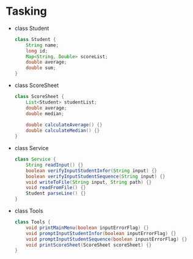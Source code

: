 # Tasking

- class Student

  ```java
  class Student {
      String name;
      long id;
      Map<String, Double> scoreList;
      double average;
      double sum;
  }
  ```

- class ScoreSheet

  ```java
  class ScoreSheet {
      List<Student> studentList;
      double average;
      double median;
      
      double calculateAverage() {}
      double calculateMedian() {}
  }
  ```

- class Service

  ```java
  class Service {
      String readInput() {}
      boolean verifyInputStudentInfor(String input) {}
      boolean verifyInputStudentSequence(String input) {}
      void writeToFile(String input, String path) {}
      void readFromFile() {}
      Student parseLine() {}
  }
  ```

- class Tools

  ```java
  class Tools {
      void printMainMenu(boolean inputErrorFlag) {}
      void promptInputStudentInfor(boolean inputErrorFlag) {}
      void promptInputStudentSequence(boolean inpustErrorFlag) {}
      void printScoreSheet(ScoreSheet scoreSheet) {}
  }
  ```

  